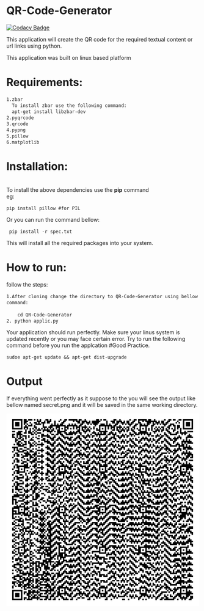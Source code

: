 # QR-Code-Generator
[![Codacy Badge](https://api.codacy.com/project/badge/Grade/6bf84981ad0d4b24b4befe7243cb8a33)](https://www.codacy.com/app/vshantam/QR-Code-Generator?utm_source=github.com&amp;utm_medium=referral&amp;utm_content=vshantam/QR-Code-Generator&amp;utm_campaign=Badge_Grade)

This application will create the QR code for the required textual content or url links using python.

This application was built on linux based platform

# Requirements:
    1.zbar
      To install zbar use the following command:
      apt-get install libzbar-dev
    2.pyqrcode
    3.qrcode
    4.pypng
    5.pillow
    6.matplotlib
    
# Installation:
<br>To install the above dependencies use the <b>pip</b> command</br>
eg:

    pip install pillow #for PIL
    
 Or you can run the command bellow:
                  
     pip install -r spec.txt 
     
This will install all the required packages into your system.

# How to run:
follow the steps:

    1.After cloning change the directory to QR-Code-Generator using bellow command:
      
        cd QR-Code-Generator
    2. python applic.py
    
Your application should run perfectly.
Make sure your linus system is updated recently or you may face certain error.
Try to run the following command before you run the applcation #Good Practice.

    sudoe apt-get update && apt-get dist-upgrade
    
# Output
If everything went perfectly as it suppose to the you will see the output like bellow named secret.png and it will be saved in the same working directory.

![alt_tag](secret.png)


    
    

